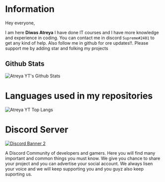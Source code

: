 # Information
Hey everyone, 

I am here **Diwas Atreya** I have done IT courses and I have more knowledge and experience in coding. You can contact me in discord `Supreme#2401` to get any kind of help. Also follow me in github for ore updates!!. Please support me by adding star and folking my projects

## Github Stats
![Atreya YT's Github Stats](https://github-readme-stats.vercel.app/api?username=diwasatreya&show_icons=true&theme=tokyonight)


# Languages used in my repositories
![Atreya YT Top Langs](https://github-readme-stats.vercel.app/api/top-langs/?username=diwasatreya&theme=tokyonight)
 
 
 # Discord Server
[![Discord Banner 2](https://discordapp.com/api/guilds/708565122188312579/widget.png?style=banner2)](https://discord.gg/gU7XAxTpX5)

A Discord Community of developers and gamers. Here you will find many important and common things you must know. We give you chance to share your project and you can advertise your social account. We always lisen your voice and we will keep supporting you and you guyz also keep suporting us.


